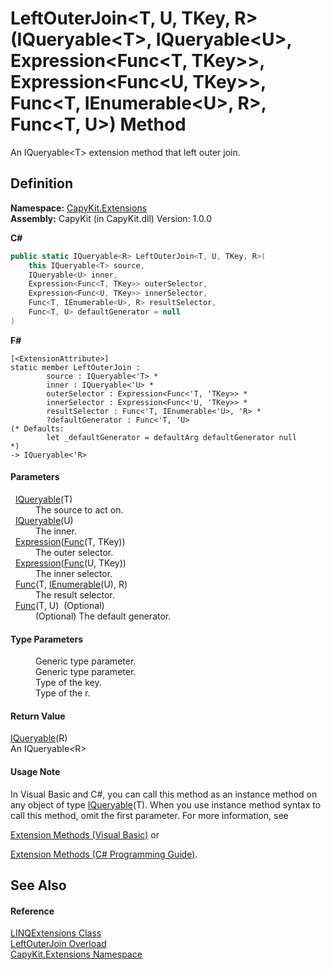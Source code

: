 # LeftOuterJoin&lt;T, U, TKey, R&gt;(IQueryable&lt;T&gt;, IQueryable&lt;U&gt;, Expression&lt;Func&lt;T, TKey&gt;&gt;, Expression&lt;Func&lt;U, TKey&gt;&gt;, Func&lt;T, IEnumerable&lt;U&gt;, R&gt;, Func&lt;T, U&gt;) Method


An IQueryable&lt;T&gt; extension method that left outer join.



## Definition
**Namespace:** <a href="N_CapyKit_Extensions.md">CapyKit.Extensions</a>  
**Assembly:** CapyKit (in CapyKit.dll) Version: 1.0.0

**C#**
``` C#
public static IQueryable<R> LeftOuterJoin<T, U, TKey, R>(
	this IQueryable<T> source,
	IQueryable<U> inner,
	Expression<Func<T, TKey>> outerSelector,
	Expression<Func<U, TKey>> innerSelector,
	Func<T, IEnumerable<U>, R> resultSelector,
	Func<T, U> defaultGenerator = null
)

```
**F#**
``` F#
[<ExtensionAttribute>]
static member LeftOuterJoin : 
        source : IQueryable<'T> * 
        inner : IQueryable<'U> * 
        outerSelector : Expression<Func<'T, 'TKey>> * 
        innerSelector : Expression<Func<'U, 'TKey>> * 
        resultSelector : Func<'T, IEnumerable<'U>, 'R> * 
        ?defaultGenerator : Func<'T, 'U> 
(* Defaults:
        let _defaultGenerator = defaultArg defaultGenerator null
*)
-> IQueryable<'R> 
```



#### Parameters
<dl><dt>  <a href="https://learn.microsoft.com/dotnet/api/system.linq.iqueryable-1" target="_blank" rel="noopener noreferrer">IQueryable</a>(T)</dt><dd>The source to act on.</dd><dt>  <a href="https://learn.microsoft.com/dotnet/api/system.linq.iqueryable-1" target="_blank" rel="noopener noreferrer">IQueryable</a>(U)</dt><dd>The inner.</dd><dt>  <a href="https://learn.microsoft.com/dotnet/api/system.linq.expressions.expression-1" target="_blank" rel="noopener noreferrer">Expression</a>(<a href="https://learn.microsoft.com/dotnet/api/system.func-2" target="_blank" rel="noopener noreferrer">Func</a>(T, TKey))</dt><dd>The outer selector.</dd><dt>  <a href="https://learn.microsoft.com/dotnet/api/system.linq.expressions.expression-1" target="_blank" rel="noopener noreferrer">Expression</a>(<a href="https://learn.microsoft.com/dotnet/api/system.func-2" target="_blank" rel="noopener noreferrer">Func</a>(U, TKey))</dt><dd>The inner selector.</dd><dt>  <a href="https://learn.microsoft.com/dotnet/api/system.func-3" target="_blank" rel="noopener noreferrer">Func</a>(T, <a href="https://learn.microsoft.com/dotnet/api/system.collections.generic.ienumerable-1" target="_blank" rel="noopener noreferrer">IEnumerable</a>(U), R)</dt><dd>The result selector.</dd><dt>  <a href="https://learn.microsoft.com/dotnet/api/system.func-2" target="_blank" rel="noopener noreferrer">Func</a>(T, U)  (Optional)</dt><dd>(Optional) The default generator.</dd></dl>

#### Type Parameters
<dl><dt /><dd>Generic type parameter.</dd><dt /><dd>Generic type parameter.</dd><dt /><dd>Type of the key.</dd><dt /><dd>Type of the r.</dd></dl>

#### Return Value
<a href="https://learn.microsoft.com/dotnet/api/system.linq.iqueryable-1" target="_blank" rel="noopener noreferrer">IQueryable</a>(R)  
An IQueryable&lt;R&gt;

#### Usage Note
In Visual Basic and C#, you can call this method as an instance method on any object of type <a href="https://learn.microsoft.com/dotnet/api/system.linq.iqueryable-1" target="_blank" rel="noopener noreferrer">IQueryable</a>(T). When you use instance method syntax to call this method, omit the first parameter. For more information, see <a href="https://docs.microsoft.com/dotnet/visual-basic/programming-guide/language-features/procedures/extension-methods" target="_blank" rel="noopener noreferrer">

Extension Methods (Visual Basic)</a> or <a href="https://docs.microsoft.com/dotnet/csharp/programming-guide/classes-and-structs/extension-methods" target="_blank" rel="noopener noreferrer">

Extension Methods (C# Programming Guide)</a>.

## See Also


#### Reference
<a href="T_CapyKit_Extensions_LINQExtensions.md">LINQExtensions Class</a>  
<a href="Overload_CapyKit_Extensions_LINQExtensions_LeftOuterJoin.md">LeftOuterJoin Overload</a>  
<a href="N_CapyKit_Extensions.md">CapyKit.Extensions Namespace</a>  
